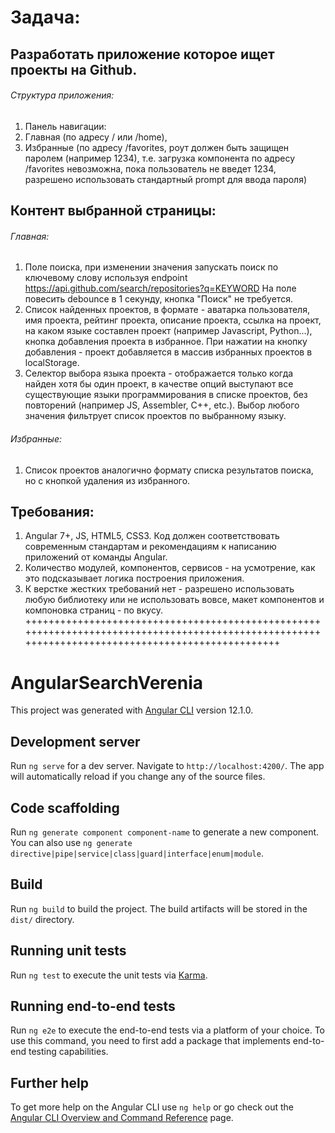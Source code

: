 # Задача:
## Разработать приложение которое ищет проекты на Github.
###### Структура приложения:
1. Панель навигации:
2. Главная (по адресу / или /home),
3. Избранные (по адресу /favorites, роут должен быть защищен паролем
(например 1234), т.е. загрузка компонента по адресу /favorites
невозможна, пока пользователь не введет 1234, разрешено использовать
стандартный prompt для ввода пароля)

## Контент выбранной страницы:
###### Главная:
1. Поле поиска, при изменении значения запускать поиск по
ключевому слову используя endpoint
https://api.github.com/search/repositories?q=KEYWORD
На поле повесить debounce в 1 секунду, кнопка "Поиск" не требуется.
2. Список найденных проектов, в формате - аватарка пользователя, имя
проекта, рейтинг проекта, описание проекта, ссылка на проект, на каком
языке составлен проект (например Javascript, Python...), кнопка
добавления проекта в избранное. При нажатии на кнопку добавления -
проект добавляется в массив избранных проектов в localStorage.
3. Селектор выбора языка проекта - отображается только когда найден хотя
бы один проект, в качестве опций выступают все существующие языки
программирования в списке проектов, без повторений (например JS,
Assembler, C++, etc.). Выбор любого значения фильтрует список проектов по
выбранному языку.

###### Избранные:
1. Список проектов аналогично формату списка результатов поиска, но с
кнопкой удаления из избранного.

## Требования:
1. Angular 7+, JS, HTML5, CSS3. Код должен соответствовать современным
стандартам и рекомендациям к написанию приложений от команды Angular.
2. Количество модулей, компонентов, сервисов - на усмотрение, как это
подсказывает логика построения приложения.
3. К верстке жестких требований нет - разрешено использовать любую библиотеку
или не использовать вовсе, макет компонентов и компоновка страниц - по вкусу.
++++++++++++++++++++++++++++++++++++++++++++++++++++++++++++++++++++++++++++++++++++++++++++++++++++++++++++++++++++++++++++++++++++++++++++++++++

# AngularSearchVerenia

This project was generated with [Angular CLI](https://github.com/angular/angular-cli) version 12.1.0.

## Development server

Run `ng serve` for a dev server. Navigate to `http://localhost:4200/`. The app will automatically reload if you change any of the source files.

## Code scaffolding

Run `ng generate component component-name` to generate a new component. You can also use `ng generate directive|pipe|service|class|guard|interface|enum|module`.

## Build

Run `ng build` to build the project. The build artifacts will be stored in the `dist/` directory.

## Running unit tests

Run `ng test` to execute the unit tests via [Karma](https://karma-runner.github.io).

## Running end-to-end tests

Run `ng e2e` to execute the end-to-end tests via a platform of your choice. To use this command, you need to first add a package that implements end-to-end testing capabilities.

## Further help

To get more help on the Angular CLI use `ng help` or go check out the [Angular CLI Overview and Command Reference](https://angular.io/cli) page.


